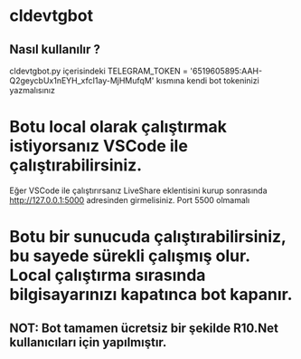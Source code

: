 # cldevtgbot

## Nasıl kullanılır ?

cldevtgbot.py içerisindeki TELEGRAM_TOKEN = '6519605895:AAH-Q2geycbUx1nEYH_xfcI1ay-MjHMufqM' kısmına kendi bot tokeninizi yazmalısınız

# Botu local olarak çalıştırmak istiyorsanız VSCode ile çalıştırabilirsiniz. 
Eğer VSCode ile çalıştırırsanız LiveShare eklentisini kurup sonrasında http://127.0.0.1:5000 adresinden girmelisiniz. Port 5500 olmamalı

# Botu bir sunucuda çalıştırabilirsiniz, bu sayede sürekli çalışmış olur. Local çalıştırma sırasında bilgisayarınızı kapatınca bot kapanır. 

## NOT: Bot tamamen ücretsiz bir şekilde R10.Net kullanıcıları için yapılmıştır.
